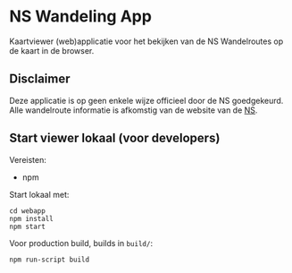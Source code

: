 # NS Wandeling App

Kaartviewer (web)applicatie voor het bekijken van de NS Wandelroutes op de kaart in de browser. 

## Disclaimer

Deze applicatie is op geen enkele wijze officieel door de NS goedgekeurd. Alle wandelroute informatie is afkomstig van de website van de [NS](https://www.ns.nl/dagje-uit/wandelen#/).

## Start viewer lokaal (voor developers) 

Vereisten:

- npm

Start lokaal met:

```
cd webapp
npm install
npm start
```

Voor production build, builds in `build/`:

```
npm run-script build 
```
